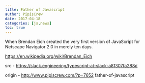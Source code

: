 ```yaml
---
title: Father of Javascript
author: PipisCrew
date: 2017-04-18
categories: [js,news]
toc: true
---
```


When Brendan Eich created the very first version of JavaScript for Netscape Navigator 2.0 in merely ten days.

https://en.wikipedia.org/wiki/Brendan_Eich

src - https://slack.engineering/typescript-at-slack-a81307fa288d

origin - http://www.pipiscrew.com/?p=7652 father-of-javascript